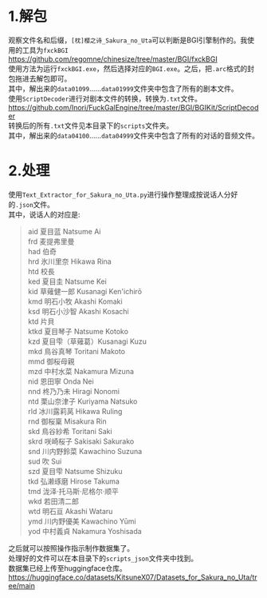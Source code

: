 # 1.解包
观察文件名和后缀，``[枕]樱之诗_Sakura_no_Uta``可以判断是BGI引擎制作的。我使用的工具为``fxckBGI`` <https://github.com/regomne/chinesize/tree/master/BGI/fxckBGI> <br>
使用方法为运行``fxckBGI.exe``，然后选择对应的``BGI.exe``。之后，把``.arc``格式的封包拖进去解包即可。 <br>
其中，解出来的``data01099``......``data01999``文件夹中包含了所有的剧本文件。 <br>
使用``ScriptDecoder``进行对剧本文件的转换，转换为``.txt``文件。<https://github.com/Inori/FuckGalEngine/tree/master/BGI/BGIKit/ScriptDecoder> <br>
转换后的所有``.txt``文件见本目录下的``scripts``文件夹。<br>
其中，解出来的``data04100``......``data04999``文件夹中包含了所有的对话的音频文件。 <br>
# 2.处理
使用``Text_Extractor_for_Sakura_no_Uta.py``进行操作整理成按说话人分好的``.json``文件。<br>
其中，说话人的对应是: <br>
>
>aid 夏目蓝 Natsume Ai<br>
frd 麦提弗里曼<br>
had 伯奇<br>
hrd 氷川里奈 Hikawa Rina<br>
htd 校長<br>
ked 夏目圭 Natsume Kei<br>
kid 草薙健一郎 Kusanagi Ken'ichirō<br>
kmd 明石小牧 Akashi Komaki<br>
ksd 明石小沙智 Akashi Kosachi<br>
ktd 片貝<br>
ktkd 夏目琴子 Natsume Kotoko<br>
kzd 夏目雫（草薙葛）Kusanagi Kuzu<br>
mkd 鳥谷真琴 Toritani Makoto<br>
mmd 御桜母親<br>
mzd 中村水菜 Nakamura Mizuna<br>
nid 恩田寧 Onda Nei<br>
nnd 柊乃乃未 Hiragi Nonomi<br>
ntd 栗山奈津子 Kuriyama Natsuko<br>
rld 冰川露莉莴 Hikawa Ruling<br>
rnd 御桜稟 Misakura Rin<br>
skd 鳥谷紗希 Toritani Saki<br>
skrd 咲崎桜子 Sakisaki Sakurako<br>
snd 川内野鈴菜 Kawachino Suzuna<br>
sud 吹 Sui<br>
szd 夏目雫 Natsume Shizuku<br>
tkd 弘濑琢磨 Hirose Takuma<br>
tmd 泷泽·托马斯·尼格尔·顺平<br>
wkd 若田清二郎<br>
wtd 明石亘 Akashi Wataru<br>
ymd 川内野優美 Kawachino Yūmi<br>
yod 中村義貞 Nakamura Yoshisada<br>

之后就可以按照操作指示制作数据集了。<br>
处理好的文件可以在本目录下的``scripts_json``文件夹中找到。<br>
数据集已经上传至huggingface仓库。<https://huggingface.co/datasets/KitsuneX07/Datasets_for_Sakura_no_Uta/tree/main>

